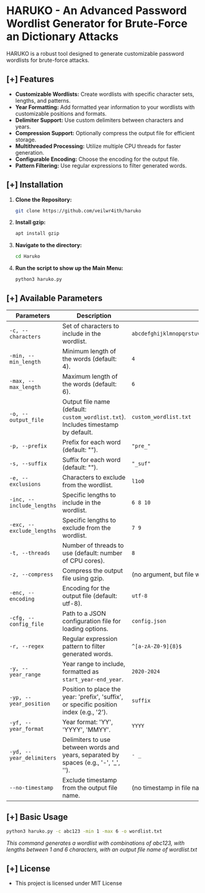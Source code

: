 # HARUKO - An Advanced Password Wordlist Generator for Brute-Force an Dictionary Attacks

HARUKO is a robust tool designed to generate customizable password wordlists for brute-force attacks.

## [+] Features

- **Customizable Wordlists:** Create wordlists with specific character sets, lengths, and patterns.
- **Year Formatting:** Add formatted year information to your wordlists with customizable positions and formats.
- **Delimiter Support:** Use custom delimiters between characters and years.
- **Compression Support:** Optionally compress the output file for efficient storage.
- **Multithreaded Processing:** Utilize multiple CPU threads for faster generation.
- **Configurable Encoding:** Choose the encoding for the output file.
- **Pattern Filtering:** Use regular expressions to filter generated words.

## [+] Installation

1. **Clone the Repository:**
   ```bash
   git clone https://github.com/veilwr4ith/haruko
   ```

2. **Install gzip:**
   ```bash
   apt install gzip
   ```

3. **Navigate to the directory:**
   ```bash
   cd Haruko
   ```

4. **Run the script to show up the Main Menu:**
   ```bash
   python3 haruko.py
   ```

## [+] Available Parameters

| Parameters        | Description                                                                                       | Example                                     |
|---------------|---------------------------------------------------------------------------------------------------|---------------------------------------------|
| `-c, --characters`   | Set of characters to include in the wordlist.                                                   | `abcdefghijklmnopqrstuvwxyzABCDEFGHIJKLMNOPQRSTUVWXYZ0123456789` |
| `-min, --min_length` | Minimum length of the words (default: 4).                                                        | `4`                                         |
| `-max, --max_length` | Maximum length of the words (default: 6).                                                        | `6`                                         |
| `-o, --output_file`  | Output file name (default: `custom_wordlist.txt`). Includes timestamp by default.                | `custom_wordlist.txt`                      |
| `-p, --prefix`       | Prefix for each word (default: "").                                                                | `"pre_"`                                    |
| `-s, --suffix`       | Suffix for each word (default: "").                                                                | `"_suf"`                                    |
| `-e, --exclusions`   | Characters to exclude from the wordlist.                                                           | `l1o0`                                      |
| `-inc, --include_lengths` | Specific lengths to include in the wordlist.                                                   | `6 8 10`                                    |
| `-exc, --exclude_lengths` | Specific lengths to exclude from the wordlist.                                                   | `7 9`                                       |
| `-t, --threads`      | Number of threads to use (default: number of CPU cores).                                           | `8`                                         |
| `-z, --compress`     | Compress the output file using gzip.                                                               | (no argument, but file will be compressed) |
| `-enc, --encoding`   | Encoding for the output file (default: utf-8).                                                     | `utf-8`                                     |
| `-cfg, --config_file`| Path to a JSON configuration file for loading options.                                             | `config.json`                               |
| `-r, --regex`        | Regular expression pattern to filter generated words.                                             | `^[a-zA-Z0-9]{8}$`                          |
| `-y, --year_range`   | Year range to include, formatted as `start_year-end_year`.                                         | `2020-2024`                                 |
| `-yp, --year_position`| Position to place the year: 'prefix', 'suffix', or specific position index (e.g., '2').             | `suffix`                                    |
| `-yf, --year_format` | Year format: 'YY', 'YYYY', 'MMYY'.                                                                 | `YYYY`                                      |
| `-yd, --year_delimiters`| Delimiters to use between words and years, separated by spaces (e.g., '-', '_', '').               | `- _`                                       |
| `--no-timestamp`     | Exclude timestamp from the output file name.                                                       | (no timestamp in file name)                |

## [+] Basic Usage

   ```bash
   python3 haruko.py -c abc123 -min 1 -max 6 -o wordlist.txt
   ```
*This command generates a wordlist with combinations of abc123, with lengths between 1 and 6 characters, with an output file name of wordlist.txt*

## [+] License

- This project is licensed under MIT License




